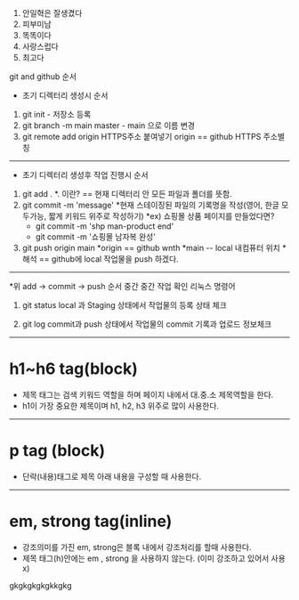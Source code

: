 1. 안일혁은 잘생겼다
2. 피부미남
3. 똑똑이다
4. 사랑스럽다
5. 최고다

git and github 순서
* 초기 디렉터리 생성시 순서
1. git init - 저장소 등록
2. git branch -m main
        master - main 으로 이름 변경
3. git remote add origin HTTPS주소 붙여넣기
    origin == github HTTPS 주소별칭
----------------------------------------------
* 초기 디렉터리 생성후 작업 진행시 순서

1. git add .
    *. 이란? == 현재 디렉터리 안 모든 파일과 폴더를 뜻함.
2. git commit -m 'message'
    *현재 스테이징된 파일의 기록명을 작성(영어, 한글 모두가능, 짧게 키워드 위주로 작성하기)
    *ex) 쇼핑몰 상품 페이지를 만들었다면?
    *    git commit -m 'shp man-product end'
    *    git commit -m '쇼핑몰 남자복 완성'
3. git push origin main
    *origin == github wnth
    *main -- local 내컴퓨터 위치
    *해석 == github에 local 작업물을 push 하겠다.
-----------------------------------------------
*위 add -> commit -> push 순서 중간 중간 작업 확인 리눅스 명령어

1. git status 
    local 과 Staging 상태에서 작업물의 등록 상태 체크

2. git log
    commit과 push 상태에서 작업물의 commit 기록과 업로드 정보체크

-----------------------------------------------

# h1~h6 tag(block)
* 제목 태그는 검색 키워드 역할을 하며 페이지 내에서 대.중.소 제목역할을 한다.
* h1이 가장 중요한 제목이며 h1, h2, h3 위주로 많이 사용한다.

-----------------------------------------------

# p tag (block)
* 단락(내용)태그로 제목 아래 내용을 구성할 때 사용한다.

-----------------------------------------------

# em, strong tag(inline)
* 강조의미를 가진 em, strong은 블록 내에서 강조처리를 할때 사용한다.
* 제목 태그(h)안에는 em , strong 을 사용하지 않는다. (이미 강조하고 있어서 사용x)

gkgkgkgkgkkgkg
